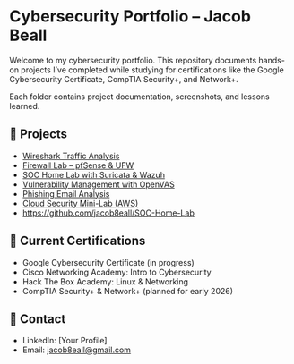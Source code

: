 # Cybersecurity Portfolio – Jacob Beall

Welcome to my cybersecurity portfolio. This repository documents hands-on projects I’ve completed while studying for certifications like the Google Cybersecurity Certificate, CompTIA Security+, and Network+.

Each folder contains project documentation, screenshots, and lessons learned.

## 🔹 Projects
- [Wireshark Traffic Analysis](./https://github.com/jacob8eall/Wireshark-Traffic-Analysis)
- [Firewall Lab – pfSense & UFW](./firewall-lab)
- [SOC Home Lab with Suricata & Wazuh](./soc-home-lab)
- [Vulnerability Management with OpenVAS](./vuln-management-openvas)
- [Phishing Email Analysis](./phishing-analysis)
- [Cloud Security Mini-Lab (AWS)](./cloud-security-lab)
- https://github.com/jacob8eall/SOC-Home-Lab

## 🔹 Current Certifications
- Google Cybersecurity Certificate (in progress)
- Cisco Networking Academy: Intro to Cybersecurity
- Hack The Box Academy: Linux & Networking
- CompTIA Security+ & Network+ (planned for early 2026)

## 🔹 Contact
- LinkedIn: [Your Profile]
- Email: jacob8eall@gmail.com


<!--
**jacob8eall/jacob8eall** is a ✨ _special_ ✨ repository because its `README.md` (this file) appears on your GitHub profile.

Here are some ideas to get you started:

- 🔭 I’m currently working on ...
- 🌱 I’m currently learning ...
- 👯 I’m looking to collaborate on ...
- 🤔 I’m looking for help with ...
- 💬 Ask me about ...
- 📫 How to reach me: ...
- 😄 Pronouns: ...
- ⚡ Fun fact: ...
-->
